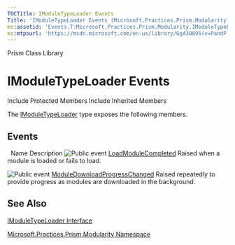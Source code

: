 ```yaml
---
TOCTitle: IModuleTypeLoader Events
Title: 'IModuleTypeLoader Events (Microsoft.Practices.Prism.Modularity)'
ms:assetid: 'Events.T:Microsoft.Practices.Prism.Modularity.IModuleTypeLoader'
ms:mtpsurl: 'https://msdn.microsoft.com/en-us/library/Gg430895(v=PandP.50)'
---
```


Prism Class Library

IModuleTypeLoader Events
========================

Include Protected Members
Include Inherited Members

The [IModuleTypeLoader](https://msdn.microsoft.com/t:microsoft.practices.prism.modularity.imoduletypeloader) type exposes the following members.

Events
------

<span id="eventTableToggle"></span>
 
Name
Description
![](https://msdn.microsoft.com/en-us/Gg430895.pubevent(en-us,PandP.50).gif "Public event")
[LoadModuleCompleted](https://msdn.microsoft.com/e:microsoft.practices.prism.modularity.imoduletypeloader.loadmodulecompleted)
Raised when a module is loaded or fails to load.

![](https://msdn.microsoft.com/en-us/Gg430895.pubevent(en-us,PandP.50).gif "Public event")
[ModuleDownloadProgressChanged](https://msdn.microsoft.com/e:microsoft.practices.prism.modularity.imoduletypeloader.moduledownloadprogresschanged)
Raised repeatedly to provide progress as modules are downloaded in the background.

See Also
--------

<span id="seeAlsoToggle"></span>
[IModuleTypeLoader Interface](https://msdn.microsoft.com/t:microsoft.practices.prism.modularity.imoduletypeloader)

[Microsoft.Practices.Prism.Modularity Namespace](https://msdn.microsoft.com/n:microsoft.practices.prism.modularity)
